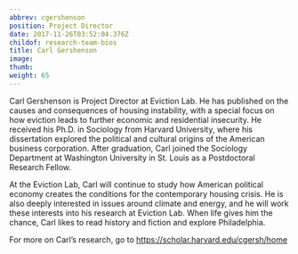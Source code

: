 ```yaml
---
abbrev: cgershenson
position: Project Director
date: 2017-11-26T03:52:04.376Z
childof: research-team-bios
title: Carl Gershenson
image: 
thumb: 
weight: 65
---
```

Carl Gershenson is Project Director at Eviction Lab. He has published on the causes and consequences of housing instability, with a special focus on how eviction leads to further economic and residential insecurity. He received his Ph.D. in Sociology from Harvard University, where his dissertation explored the political and cultural origins of the American business corporation. After graduation, Carl joined the Sociology Department at Washington University in St. Louis as a Postdoctoral Research Fellow.

At the Eviction Lab, Carl will continue to study how American political economy creates the conditions for the contemporary housing crisis. He is also deeply interested in issues around climate and energy, and he will work these interests into his research at Eviction Lab. When life gives him the chance, Carl likes to read history and fiction and explore Philadelphia. 

For more on Carl’s research, go to <a href="https://scholar.harvard.edu/cgersh/home" target="_blank">https://scholar.harvard.edu/cgersh/home</a>